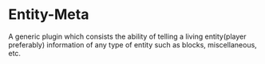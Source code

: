 # Entity-Meta
A generic plugin which consists the ability of telling a living entity(player preferably) information of any type of entity such as blocks, miscellaneous, etc.
